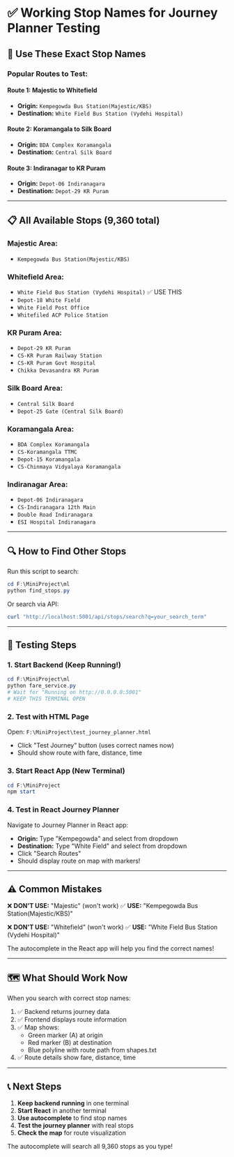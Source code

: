 # ✅ Working Stop Names for Journey Planner Testing

## 🎯 Use These Exact Stop Names

### Popular Routes to Test:

#### Route 1: Majestic to Whitefield
- **Origin:** `Kempegowda Bus Station(Majestic/KBS)`
- **Destination:** `White Field Bus Station (Vydehi Hospital)`

#### Route 2: Koramangala to Silk Board
- **Origin:** `BDA Complex Koramangala`
- **Destination:** `Central Silk Board`

#### Route 3: Indiranagar to KR Puram
- **Origin:** `Depot-06 Indiranagara`
- **Destination:** `Depot-29 KR Puram`

---

## 📋 All Available Stops (9,360 total)

### Majestic Area:
- `Kempegowda Bus Station(Majestic/KBS)`

### Whitefield Area:
- `White Field Bus Station (Vydehi Hospital)` ✅ USE THIS
- `Depot-18 White Field`
- `White Field Post Office`
- `Whitefiled ACP Police Station`

### KR Puram Area:
- `Depot-29 KR Puram`
- `CS-KR Puram Railway Station`
- `CS-KR Puram Govt Hospital`
- `Chikka Devasandra KR Puram`

### Silk Board Area:
- `Central Silk Board`
- `Depot-25 Gate (Central Silk Board)`

### Koramangala Area:
- `BDA Complex Koramangala`
- `CS-Koramangala TTMC`
- `Depot-15 Koramangala`
- `CS-Chinmaya Vidyalaya Koramangala`

### Indiranagar Area:
- `Depot-06 Indiranagara`
- `CS-Indiranagara 12th Main`
- `Double Road Indiranagara`
- `ESI Hospital Indiranagara`

---

## 🔍 How to Find Other Stops

Run this script to search:
```powershell
cd F:\MiniProject\ml
python find_stops.py
```

Or search via API:
```powershell
curl "http://localhost:5001/api/stops/search?q=your_search_term"
```

---

## 🚀 Testing Steps

### 1. Start Backend (Keep Running!)
```powershell
cd F:\MiniProject\ml
python fare_service.py
# Wait for "Running on http://0.0.0.0:5001"
# KEEP THIS TERMINAL OPEN
```

### 2. Test with HTML Page
Open: `F:\MiniProject\test_journey_planner.html`
- Click "Test Journey" button (uses correct names now)
- Should show route with fare, distance, time

### 3. Start React App (New Terminal)
```powershell
cd F:\MiniProject
npm start
```

### 4. Test in React Journey Planner
Navigate to Journey Planner in React app:
- **Origin:** Type "Kempegowda" and select from dropdown
- **Destination:** Type "White Field" and select from dropdown
- Click "Search Routes"
- Should display route on map with markers!

---

## ⚠️ Common Mistakes

❌ **DON'T USE:** "Majestic" (won't work)
✅ **USE:** "Kempegowda Bus Station(Majestic/KBS)"

❌ **DON'T USE:** "Whitefield" (won't work)
✅ **USE:** "White Field Bus Station (Vydehi Hospital)"

The autocomplete in the React app will help you find the correct names!

---

## 🗺️ What Should Work Now

When you search with correct stop names:

1. ✅ Backend returns journey data
2. ✅ Frontend displays route information
3. ✅ Map shows:
   - Green marker (A) at origin
   - Red marker (B) at destination
   - Blue polyline with route path from shapes.txt
4. ✅ Route details show fare, distance, time

---

## 📞 Next Steps

1. **Keep backend running** in one terminal
2. **Start React** in another terminal
3. **Use autocomplete** to find stop names
4. **Test the journey planner** with real stops
5. **Check the map** for route visualization

The autocomplete will search all 9,360 stops as you type!
